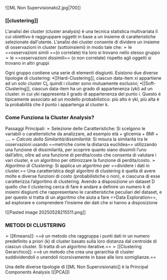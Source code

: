 ![[ML Non Supervisionato2.jpg|700]]

### [[clustering]]
L'analisi dei cluster (cluster analysis) è una tecnica statistica multivariata il cui obiettivo è raggruppare oggetti in base a un insieme di caratteristiche selezionate dall'utente.
L'analisi dei cluster consente di dividere un insieme di osservazioni in cluster (sottoinsiemi) in modo tale che:
➢ le ==osservazioni simili ==(o correlate) tra loro si trovano nello stesso gruppo
➢ le ==osservazioni dissimili== (o non correlate) rispetto agli oggetti si trovano in altri gruppi

Ogni gruppo contiene una serie di elementi disgiunti. Esistono due diverse tipologie di clustering:
	•[[Hard-Clustering]], ciascun data-item xi appartiene ad un solo cluster Cj, quindi i cluster sono mutuamente esclusivi;
	•[[Soft-Clustering]], ciascun data-item ha un grado di appartenenza (γki) ad un cluster. in cui γki rappresenta il grado di appartenenza del punto i. Questo è tipicamente associato ad un modello probabilistico: più alto è γki, più alta è la probabilità che il punto i appartenga al cluster k.

### Come Funziona la Cluster Analysis? 
Passaggi Principali:
➢ Selezione delle Caratteristiche: Si scelgono le variabili o caratteristiche da analizzare, ad esempio età + glicemia + BMI + ….
➢ *Calcolo della Similarità/dissimilarità*: Si misura la similarità tra le osservazioni usando ==metriche come la distanza euclidea== utilizzando una funzione di dissimilarità, per scoprire quanto siano dissimili l’uno dall’altro, oltre ad una funzione di perdita/costo che consenta di valutare i vari cluster, e un algoritmo per ottimizzare la funzione di perdita/costo.
➢  *Algoritmo di Clustering:* Si applica un algoritmo per ==dividere i dati in cluster.== 
	Una caratteristica degli algoritmi di clustering è quella di avere molte e diverse funzioni di costo (probabilistiche o non), e ciascuna di esse caratterizza l’algoritmo di clustering. Avendo a disposizione un dataset D quello che il clustering cerca di fare è andare a definire un numero k di insiemi disgiunti che rappresentano le caratteristiche peculiari del dataset, e per questo si tratta di un algoritmo che aiuta a fare ==Data Exploration==, ad esplorare e comprendere l’insieme dei dati che si hanno a disposizione

![[Pasted image 20250528215511.png]]

### METODI DI CLUSTERING
➢ [[Kmeans]]: ==è un metodo che raggruppa i punti dati in un numero predefinito a priori (k) di cluster basato sulla loro distanza dal centroide di ciascun cluster. Si tratta di un algoritmo iterative.==
➢ [[Clustering Gerarchico]]: ==è un metodo che crea una gerarchia di cluster suddividendoli o unendoli ricorsivamente in base alle loro somiglianze.==


Una delle diverse tipologie di [[ML Non Supervisionato]] è la Principal Components Analysis ([[PCA]])
